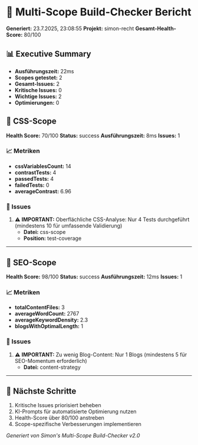 # 🚀 Multi-Scope Build-Checker Bericht

**Generiert:** 23.7.2025, 23:08:55
**Projekt:** simon-recht
**Gesamt-Health-Score:** 80/100

## 📊 Executive Summary

- **Ausführungszeit:** 22ms
- **Scopes getestet:** 2
- **Gesamt-Issues:** 2
- **Kritische Issues:** 0
- **Wichtige Issues:** 2
- **Optimierungen:** 0

## 🎯 CSS-Scope

**Health Score:** 70/100
**Status:** success
**Ausführungszeit:** 8ms
**Issues:** 1

### 📈 Metriken

- **cssVariablesCount:** 14
- **contrastTests:** 4
- **passedTests:** 4
- **failedTests:** 0
- **averageContrast:** 6.96

### 🚨 Issues

1. ⚠️ **IMPORTANT:** Oberflächliche CSS-Analyse: Nur 4 Tests durchgeführt (mindestens 10 für umfassende Validierung)
   - **Datei:** css-scope
   - **Position:** test-coverage

---

## 🎯 SEO-Scope

**Health Score:** 98/100
**Status:** success
**Ausführungszeit:** 12ms
**Issues:** 1

### 📈 Metriken

- **totalContentFiles:** 3
- **averageWordCount:** 2767
- **averageKeywordDensity:** 2.3
- **blogsWithOptimalLength:** 1

### 🚨 Issues

1. ⚠️ **IMPORTANT:** Zu wenig Blog-Content: Nur 1 Blogs (mindestens 5 für SEO-Momentum erforderlich)
   - **Datei:** content-strategy

---

## 🔗 Nächste Schritte

1. Kritische Issues priorisiert beheben
2. KI-Prompts für automatisierte Optimierung nutzen
3. Health-Score über 80/100 anstreben
4. Scope-spezifische Verbesserungen implementieren

*Generiert von Simon's Multi-Scope Build-Checker v2.0*

